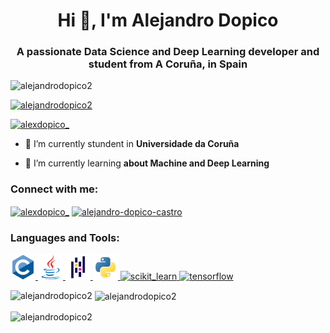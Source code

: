 <h1 align="center">Hi 👋, I'm Alejandro Dopico</h1>
<h3 align="center">A passionate Data Science and Deep Learning developer and student from A Coruña, in Spain</h3>

<p align="left"> <img src="https://komarev.com/ghpvc/?username=alejandrodopico2&label=Profile%20views&color=0e75b6&style=flat" alt="alejandrodopico2" /> </p>

<p align="left"> <a href="https://github.com/ryo-ma/github-profile-trophy"><img src="https://github-profile-trophy.vercel.app/?username=alejandrodopico2" alt="alejandrodopico2" /></a> </p>

<p align="left"> <a href="https://twitter.com/alexdopico_" target="blank"><img src="https://img.shields.io/twitter/follow/alexdopico_?logo=twitter&style=for-the-badge" alt="alexdopico_" /></a> </p>

- 🔭 I’m currently stundent in **Universidade da Coruña**

- 🌱 I’m currently learning **about Machine and Deep Learning**

<h3 align="left">Connect with me:</h3>
<p align="left">
<a href="https://twitter.com/alexdopico_" target="blank"><img align="center" src="https://raw.githubusercontent.com/rahuldkjain/github-profile-readme-generator/master/src/images/icons/Social/twitter.svg" alt="alexdopico_" height="30" width="40" /></a>
<a href="https://www.linkedin.com/in/alejandro-dopico-castro-063845239/" target="blank"><img align="center" src="https://raw.githubusercontent.com/rahuldkjain/github-profile-readme-generator/master/src/images/icons/Social/linked-in.svg" alt="alejandro-dopico-castro" height="30" width="40" /></a>
</p>

<h3 align="left">Languages and Tools:</h3>
<p align="left"> <a href="https://www.cprogramming.com/" target="_blank" rel="noreferrer"> <img src="https://raw.githubusercontent.com/devicons/devicon/master/icons/c/c-original.svg" alt="c" width="40" height="40"/> </a> <a href="https://www.java.com" target="_blank" rel="noreferrer"> <img src="https://raw.githubusercontent.com/devicons/devicon/master/icons/java/java-original.svg" alt="java" width="40" height="40"/> </a> <a href="https://pandas.pydata.org/" target="_blank" rel="noreferrer"> <img src="https://raw.githubusercontent.com/devicons/devicon/2ae2a900d2f041da66e950e4d48052658d850630/icons/pandas/pandas-original.svg" alt="pandas" width="40" height="40"/> </a> <a href="https://www.python.org" target="_blank" rel="noreferrer"> <img src="https://raw.githubusercontent.com/devicons/devicon/master/icons/python/python-original.svg" alt="python" width="40" height="40"/> </a> <a href="https://scikit-learn.org/" target="_blank" rel="noreferrer"> <img src="https://upload.wikimedia.org/wikipedia/commons/0/05/Scikit_learn_logo_small.svg" alt="scikit_learn" width="40" height="40"/> </a> <a href="https://www.tensorflow.org" target="_blank" rel="noreferrer"> <img src="https://www.vectorlogo.zone/logos/tensorflow/tensorflow-icon.svg" alt="tensorflow" width="40" height="40"/> </a> </p>

<p><img align="left" src="https://github-readme-stats.vercel.app/api/top-langs?username=alejandrodopico2&show_icons=true&locale=en&layout=compact" alt="alejandrodopico2" /></p>

<p>&nbsp;<img align="center" src="https://github-readme-stats.vercel.app/api?username=alejandrodopico2&show_icons=true&locale=en" alt="alejandrodopico2" /></p>

<p><img align="center" src="https://github-readme-streak-stats.herokuapp.com/?user=alejandrodopico2&" alt="alejandrodopico2" /></p>
